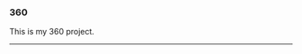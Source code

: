 ### 360

<script src="//360.vizor.io/scripts/embed.js" data-vizorurl="https://360.vizor.io/embed/v/9xkjz" ></script>

This is my 360 project.

***
